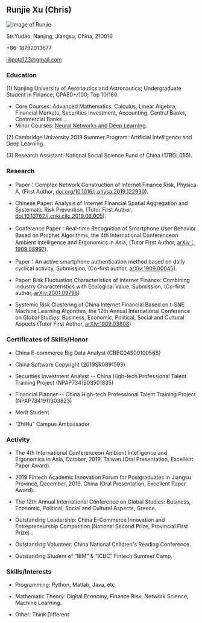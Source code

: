 ## Runjie Xu (Chris)

![Image of Runjie](https://Chris-Runjie.github.io/Runjie.jpg)

Str.Yudao, Nanjing, Jiangsu, China, 210016 

+86-18792013677

lilipota123@gmail.com 

### Education

(1) Nanjing University of Aeronautics and Astronautics; Undergraduate Student in Finance; GPA80+/100; Top 10/160.

* Core Courses: Advanced Mathematics, Calculus, Linear Algebra, Financial Markets, Securities Investment, Accounting, Central Banks, Commercial Banks ...
* Minor Courses:  [Neural Networks and Deep Learning](https://www.coursera.org/account/accomplishments/certificate/LJURD5379BZA).

(2) Cambridge University 2019 Summer Program: Artificial Intelligence and Deep Learning.

(3) Research Assistant: National Social Science Fund of China (17BGL055).

### Research

* Paper：Complex Network Construction of Internet Finance Risk, Physica A, (First Author, [doi.org/10.1016/j.physa.2019.122930](https://www.sciencedirect.com/science/article/pii/S0378437119316619)).

* Chinese Paper: Analysis of Internet Financial Spatial Aggregation and Systematic Risk Prevention, (Tutor First Author, [doi.10.13762/j.cnki.cjlc.2019.08.005](https://kns.cnki.net/KCMS/detail/detail.aspx?dbcode=CJFQ&dbname=CJFDLAST2019&filename=CJLC201908007&v=MDc0NDk5ak1wNDlGWTRSOGVYMUx1eFlTN0RoMVQzcVRyV00xRnJDVVI3cWZadVZ2RnlIbVU3L0JKaWZIYmJHNEg=)).

* Conference Paper：Real-time Recognition of Smartphone User Behavior Based on Prophet Algorithms, the 4th International Conferenceon Ambient Intelligence and Ergonomics in Asia, (Tutor First Author, [arXiv：1909.08997](https://arxiv.org/abs/1909.08997)).

* Paper：An active smartphone authentication method based on daily cyclical activity, Submission, (Co-first author, [arXiv:1909.00045](https://arxiv.org/abs/1909.00045)).

* Paper: Risk Fluctuation Characteristics of Internet Finance: Combining Industry Characteristics with Ecological Value, Submission, (Co-first author, [arXiv:2001.09798](https://arxiv.org/abs/2001.09798))

* Systemic Risk Clustering of China Internet Financial Based on t-SNE Machine Learning Algorithm, the 12th Annual International Conference on Global Studies: Business, Economic, Political, Social and Cultural Aspects (Tutor First Author, [arXiv:1909.03808](https://arxiv.org/abs/1909.03808)).

### Certificates of Skills/Honor

* China E-commerce Big Data Analyst (CBEC04S0010056B)

* China Software Copyright (2019SR0891593)

* Securities Investment Analyst -- China High-tech Professional Talent Training Project (NPAP7341903501835)

* Financial Planner -- China High-tech Professional Talent Training Project (NPAP7341911303823)

* Merit Student

* “ZhiHu” Campus Ambassador

### Activity

* The 4th International Conferenceon Ambient Intelligence and Ergonomics in Asia, October, 2019, Taiwan (Oral Presentation, Excellent Paper Award).

* 2019 Fintech Academic Innovation Forum for Postgraduates in Jiangsu Province, December, 2019, China (Oral Presentation, Excellent Paper Award).

* The 12th Annual International Conference on Global Studies: Business, Economic, Political, Social and Cultural Aspects, Greece.

* Outstanding Leadership: China E-Commerce Innovation and Entrepreneurship Competition (National Second Prize, Provincial First Prize) .

* Outstanding Volunteer: China National Children's Reading Conference.

* Outstanding Student of “IBM” & “ICBC” Fintech Summer Camp.

### Skills/Interests
* Programming: Python, Matlab, Java, etc

* Mathematic Theory: Digital Economy, Finance Risk, Network Science, Machine Learning. 

* Other: Think Different
